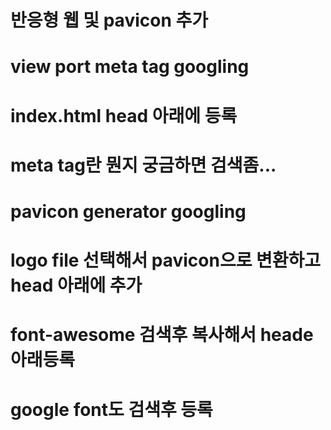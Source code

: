 # 반응형 웹 및 pavicon 추가
# view port meta tag googling
# <meta name="viewport" content="width=device-width, initial-scale=1.0"> index.html head 아래에 등록
# meta tag란 뭔지 궁금하면 검색좀...
# pavicon generator googling
# logo file 선택해서 pavicon으로 변환하고 head 아래에 <link rel="icon" href="src/assets/favicon.ico" type="image/x-icon"> 추가
# font-awesome 검색후 복사해서 heade 아래등록
# google font도 검색후 등록